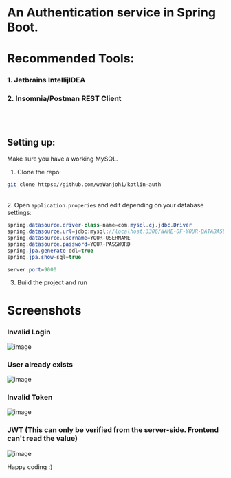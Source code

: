 # An Authentication service in Spring Boot.


# Recommended Tools:
  ### 1. Jetbrains IntellijIDEA
  ### 2. Insomnia/Postman REST Client
  <br><br>
## Setting up:
Make sure you have a working MySQL.
1. Clone the repo:
```bash
git clone https://github.com/waWanjohi/kotlin-auth
```
<br>
2. Open  <code>application.properies</code>  and edit depending on your database settings:

```java
spring.datasource.driver-class-name=com.mysql.cj.jdbc.Driver
spring.datasource.url=jdbc:mysql://localhost:3306/NAME-OF-YOUR-DATABASE
spring.datasource.username=YOUR-USERNAME
spring.datasource.password=YOUR-PASSWORD
spring.jpa.generate-ddl=true
spring.jpa.show-sql=true

server.port=9000
```
3. Build the project and run


# Screenshots
### Invalid Login
![image](https://user-images.githubusercontent.com/31609389/144047806-86d6f023-fda9-470f-9065-9412a764bf4a.png)


### User already exists
![image](https://user-images.githubusercontent.com/31609389/144047908-459e006c-d85e-413c-a291-1b381b349228.png)

### Invalid Token
![image](https://user-images.githubusercontent.com/31609389/144048117-a6fb13fe-6b94-439f-baf8-d696d7f9eebe.png)

### JWT (This can only be verified from the server-side. Frontend can't read the value)
![image](https://user-images.githubusercontent.com/31609389/144048380-c40ea632-888f-4d5a-bcac-1dc8b0e69b79.png)

Happy coding :)

